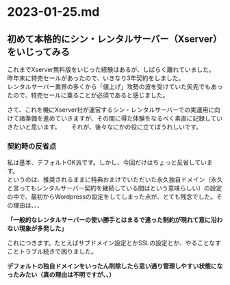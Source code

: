  # 2023-01-25.md
 
## 初めて本格的にシン・レンタルサーバー（Xserver）をいじってみる

これまでXserver無料版をいじった経験はあるが、しばらく離れていました。  
昨年末に特売セールがあったので、いきなり3年契約をしました。  
レンタルサーバー業界の多くから「値上げ」攻勢の波を受けていた矢先でもあったので、特売セールに乗ることが必須であると感じました。  

さて、これを機にXserver社が運営するシン・レンタルサーバーでの実運用に向けて諸準備を進めていきますが、その間に得た体験をなるべく素直に記録していきたいと思います。　　
それが、後々なにかの役に立てばうれしいです。

### 契約時の反省点

私は基本、デフォルトOK派です。しかし、今回だけはちょっと反省しています。  
というのは、推奨されるままに特典おまけでいただいた永久独自ドメイン（永久と言ってもレンタルサーバー契約を継続している間はという意味らしい）の設定の中で、最初からWordpressの設定をしてしまった点が、とても残念でした。その理由は、、、

<b>「一般的なレンタルサーバーの使い勝手とはまるで違った制約が現れて意に沿わない現象が多発した」</b>  


これにつきます。たとえばサブドメイン設定とかSSLの設定とか、やることなすことトラブル続きで困りました。  

<b>デフォルトの独自ドメインをいったん削除したら思い通り管理しやすい状態になったみたい（真の理由は不明ですが、、）</b>
